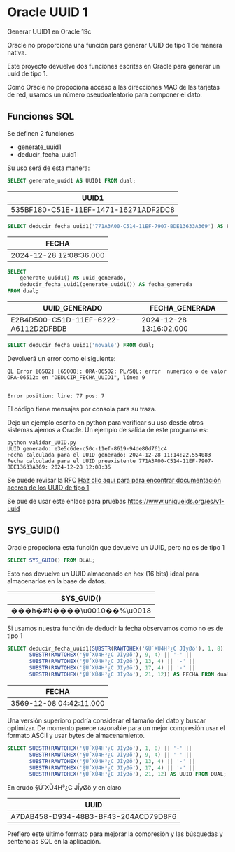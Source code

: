 # Oracle UUID 1
Generar UUID1 en Oracle 19c

Oracle no proporciona una función para generar UUID de tipo 1 de manera nativa.

Este proyecto devuelve dos funciones escritas en Oracle para generar  un uuid de tipo 1.

Como Oracle no propociona acceso a las direcciones MAC de las tarjetas de red, usamos un número pseudoaleatorio para componer el dato.

## Funciones SQL

Se definen 2 funciones

* generate_uuid1
* deducir_fecha_uuid1

Su uso será de esta manera:

```sql
SELECT generate_uuid1 AS UUID1 FROM dual;
```
|UUID1|
|-----|
|535BF180-C51E-11EF-1471-16271ADF2DC8|

```sql
SELECT deducir_fecha_uuid1('771A3A00-C514-11EF-7907-BDE13633A369') AS FECHA FROM dual;
```
|FECHA|
|-----|
|2024-12-28 12:08:36.000|

```sql
SELECT 
    generate_uuid1() AS uuid_generado,
    deducir_fecha_uuid1(generate_uuid1()) AS fecha_generada
FROM dual;
```
|UUID_GENERADO|FECHA_GENERADA|
|-------------|--------------|
|E2B4D500-C51D-11EF-6222-A6112D2DFBDB|2024-12-28 13:16:02.000|


```sql
SELECT deducir_fecha_uuid1('novale') FROM dual;
```
Devolverá un error como el siguiente:
```
QL Error [6502] [65000]: ORA-06502: PL/SQL: error  numérico o de valor
ORA-06512: en "DEDUCIR_FECHA_UUID1", línea 9


Error position: line: 77 pos: 7
```

El código tiene mensajes por consola para su traza.

Dejo un ejemplo escrito en python para verificar su uso desde otros sistemas ajemos a Oracle. Un ejemplo de salida de este programa es:

```
python validar_UUID.py 
UUID generado: e3e5c6de-c50c-11ef-8619-94de80d761c4
Fecha calculada para el UUID generado: 2024-12-28 11:14:22.554083
Fecha calculada para el UUID preexistente 771A3A00-C514-11EF-7907-BDE13633A369: 2024-12-28 12:08:36
```

Se puede revisar la RFC 
<a href="https://datatracker.ietf.org/doc/html/rfc4122#section-4.2.1" target="_blank">Haz clic aquí para para encontrar documentación acerca de los UUID de tipo 1</a>

 

Se pue de usar este enlace para pruebas https://www.uniqueids.org/es/v1-uuid

## SYS_GUID()

Oracle propociona esta función que devuelve un UUID, pero no es de tipo 1

```sql
SELECT SYS_GUID() FROM DUAL;
```
Esto nos devuelve un UUID almacenado en hex (16 bits) ideal para almacenarlos en la base de datos. 

|SYS_GUID()|
|----------|
|���h�#N����\u0010��%\u0018|

Si usamos nuestra función de deducir la fecha observamos como no es de tipo 1

```sql
SELECT deducir_fecha_uuid1(SUBSTR(RAWTOHEX('§Ú´XÙ4H³¿C JÍyØö'), 1, 8) || '-' ||
       SUBSTR(RAWTOHEX('§Ú´XÙ4H³¿C JÍyØö'), 9, 4) || '-' ||
       SUBSTR(RAWTOHEX('§Ú´XÙ4H³¿C JÍyØö'), 13, 4) || '-' ||
       SUBSTR(RAWTOHEX('§Ú´XÙ4H³¿C JÍyØö'), 17, 4) || '-' ||
       SUBSTR(RAWTOHEX('§Ú´XÙ4H³¿C JÍyØö'), 21, 12)) AS FECHA FROM dual;
```
|FECHA|
|-----|
|3569-12-08 04:42:11.000|

Una versión superioro podría considerar el tamaño del dato y buscar optimizar. De momento parece razonable para un mejor compresión usar el formato ASCII y usar  bytes de almacenamiento.

```sql
SELECT SUBSTR(RAWTOHEX('§Ú´XÙ4H³¿C JÍyØö'), 1, 8) || '-' ||
       SUBSTR(RAWTOHEX('§Ú´XÙ4H³¿C JÍyØö'), 9, 4) || '-' ||
       SUBSTR(RAWTOHEX('§Ú´XÙ4H³¿C JÍyØö'), 13, 4) || '-' ||
       SUBSTR(RAWTOHEX('§Ú´XÙ4H³¿C JÍyØö'), 17, 4) || '-' ||
       SUBSTR(RAWTOHEX('§Ú´XÙ4H³¿C JÍyØö'), 21, 12) AS UUID FROM DUAL;
```

En crudo §Ú´XÙ4H³¿C JÍyØö y en claro

|UUID|
|----|
|A7DAB458-D934-48B3-BF43-204ACD79D8F6|

Prefiero este último formato para mejorar la compresión y las búsquedas y sentencias SQL en la aplicación.
